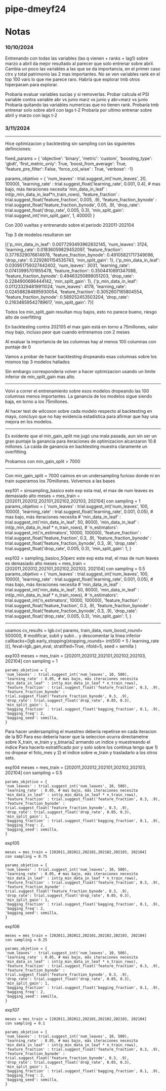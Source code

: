 # pipe-dmeyf24

# Notas

### 10/10/2024
Entrenando con todas las variables (las q vienen + ranks + lag1) sobre marzo a abril da mejor resultado al parecer que solo entrenar sobre abril. Cambia un poco las variables a las que se da importancia, en el primer caso ctrx y total patrimonio las 2 mas importantes. No se ven variables rank en el top 100 vars lo que me parece raro. Habría que explorar tmb otros hiperparam para explorar.

Probaria evaluar variables sucias y si removerlas.
Probar calcula el PSI variable contra variable abr vs junio marz vs junio y abr+marz vs junio
Probaría quitando las variables numericas que no tienen rank.
Probaría tmb entrenar solo sobre abril con lags t-2
Probaría por ultimo entrenar sobre abril y marzo con lags t-2

### 3/11/2024

-------
Hice optimizacion y backtesting sin sampling con las siguientes definiciones:

fixed_params = {
    'objective': 'binary',
    'metric': 'custom',
    'boosting_type': 'gbdt',
    'first_metric_only': True,
    'boost_from_average': True,
    'feature_pre_filter': False,
    'force_col_wise' : True,
    'verbose': -1}

params_objetivo = {
    'num_leaves' : trial.suggest_int('num_leaves', 20, 10000),
    'learning_rate' : trial.suggest_float('learning_rate', 0.001, 0.4), # mas bajo, más iteraciones necesita
    'min_data_in_leaf' : int(p_min_data_in_leaf*n_train_rows),
    'feature_fraction' : trial.suggest_float('feature_fraction', 0.005, .9),
    'feature_fraction_bynode' : trial.suggest_float('feature_fraction_bynode', 0.05, .9), 
    'drop_rate': trial.suggest_float('drop_rate', 0.005, 0.3),
    'min_split_gain': trial.suggest_int('min_split_gain', 1, 40000)
    }

Con 200 vueltas y entrenando sobre el periodo 202011-202104

Top 3 de modelos resultaron ser

[{'p_min_data_in_leaf': 0.0077293493962832145,
  'num_leaves': 3124,
  'learning_rate': 0.01836059829452097,
  'feature_fraction': 0.3776329076614978,
  'feature_fraction_bynode': 0.49105821717349096,
  'drop_rate': 0.2292801154535743,
  'min_split_gain': 1},
 {'p_min_data_in_leaf': 0.030951759327442402,
  'num_leaves': 3031,
  'learning_rate': 0.07413995701955478,
  'feature_fraction': 0.3504410891347088,
  'feature_fraction_bynode': 0.49463250898051203,
  'drop_rate': 0.2284900696444142,
  'min_split_gain': 1},
 {'p_min_data_in_leaf': 0.011233294819911024,
  'num_leaves': 4178,
  'learning_rate': 0.024588284895930054,
  'feature_fraction': 0.3052607165804554,
  'feature_fraction_bynode': 0.589252453503204,
  'drop_rate': 0.21634659542789617,
  'min_split_gain': 7}]

Todos los min_split_gain resultan muy bajos, esto no parece bueno, riesgo alto de overfitting

En backtesting contra 202105 el max gain está en torno a 75millones, valor muy bajo, incluso peor que cuando entrenamos con 2 meses

Al evaluar la importancia de las columnas hay al menos 100 columnas con puntaje de 0

Vamos a probar de hacer backtesting dropeando esas columnas sobre los mismos top 3 modelos hallados

Sin embargo corresponderia volver a hacer optimizacion usando un limite inferior de min_split_gain mas alto.


------------

Volvi a correr el entrenamiento sobre esos modelos dropeando las 100 columnas menos importantes. La ganancia de los modelos sigue siendo baja, en torno a los 75millones.

Al hacer test de wilcoxon sobre cada modelo respecto al backtesting en mayo, concluyo que no hay evidencia estadística para afirmar que hay una mejora en los modelos.

-------------

Es evidente que el min_gain_split me jugó una mala pasada, aun sin ser un gran puntaje la ganancia para iteraciones de optimizacion alcanzaron 10.8 millones. La caida de ganancia en backtesting muestra claramente un overfitting.

Probamos con min_gain_split = 7000

------------

Con min_gain_split = 7000 caimos en un undersampling furioso donde ni en train superamos los 70millones. Volvemos a las bases

exp101 = sinsampling_basico
este exp esta mal, el max de num leaves es demasiado alto
    meses = mes_train = [202011,202012,202101,202102,202103, 202104]
    con sampling = 1
    params_objetivo = {
    'num_leaves' : trial.suggest_int('num_leaves', 100, 10000),
    'learning_rate' : trial.suggest_float('learning_rate', 0.001, 0.05), # mas bajo, más iteraciones necesita
    # 'min_data_in_leaf' : trial.suggest_int('min_data_in_leaf', 50, 8000),
    'min_data_in_leaf' : int(p_min_data_in_leaf * n_train_rows),
    # 'n_estimators': trial.suggest_int('n_estimators', 10000, 100000),
    'feature_fraction' : trial.suggest_float('feature_fraction', 0.3, .9),
    'feature_fraction_bynode' : trial.suggest_float('feature_fraction_bynode', 0.3, .9), 
    'drop_rate': trial.suggest_float('drop_rate', 0.005, 0.3),
    'min_split_gain': 1,
    }

exp102 = sampling_basico_50perc
este exp esta mal, el max de num leaves es demasiado alto
    meses = mes_train = [202011,202012,202101,202102,202103, 202104]
    con sampling = 0.5
    params_objetivo = {
    'num_leaves' : trial.suggest_int('num_leaves', 100, 10000),
    'learning_rate' : trial.suggest_float('learning_rate', 0.001, 0.05), # mas bajo, más iteraciones necesita
    # 'min_data_in_leaf' : trial.suggest_int('min_data_in_leaf', 50, 8000),
    'min_data_in_leaf' : int(p_min_data_in_leaf * n_train_rows),
    # 'n_estimators': trial.suggest_int('n_estimators', 10000, 100000),
    'feature_fraction' : trial.suggest_float('feature_fraction', 0.3, .9),
    'feature_fraction_bynode' : trial.suggest_float('feature_fraction_bynode', 0.3, .9), 
    'drop_rate': trial.suggest_float('drop_rate', 0.005, 0.3),
    'min_split_gain': 1,
    }


----------
usamos
cv_results = lgb.cv(
    params,
    train_data,
    num_boost_round= 500000, # modificar, subit y subir... y descomentar la línea inferior
    callbacks=[lgb.early_stopping(stopping_rounds= int(500 + 5 / learning_rate ))],
    feval=lgb_gan_eval,
    stratified=True,
    nfold=5,
    seed = semilla
)

exp103
    meses = mes_train = [202011,202012,202101,202102,202103, 202104]
    con sampling = 1

    params_objetivo = {
    'num_leaves' : trial.suggest_int('num_leaves', 10, 500),
    'learning_rate' : 0.05, # mas bajo, más iteraciones necesita
    'min_data_in_leaf' : int(p_min_data_in_leaf * n_train_rows),
    'feature_fraction' : trial.suggest_float('feature_fraction', 0.3, .9),
    'feature_fraction_bynode' : trial.suggest_float('feature_fraction_bynode', 0.3, .9), 
    'drop_rate': trial.suggest_float('drop_rate', 0.05, 0.3),
    'min_split_gain': 1,
    'bagging_fraction' : trial.suggest_float('bagging_fraction', 0.1, .9),
    'bagging_freq': 2,
    'bagging_seed': semilla,
    }

Para hacer undersampling el muestreo debería repetirse en cada iteracion de la BO
Para eso debería hacer que la seleccion ocurra directametne sobre X_train, w_train y y_binaria2 armando un indice y muestreando el indice
Para hacerlo estratificado por y solo sobre los continua tengo que 1) no dropear el foto_mes y 2) el indice sobre w_train y trasladarlo a los otros sets.

exp104
    meses = mes_train = [202011,202012,202101,202102,202103, 202104]
    con sampling = 0.5

    params_objetivo = {
    'num_leaves' : trial.suggest_int('num_leaves', 10, 500),
    'learning_rate' : 0.05, # mas bajo, más iteraciones necesita
    'min_data_in_leaf' : int(p_min_data_in_leaf * n_train_rows),
    'feature_fraction' : trial.suggest_float('feature_fraction', 0.3, .9),
    'feature_fraction_bynode' : trial.suggest_float('feature_fraction_bynode', 0.3, .9), 
    'drop_rate': trial.suggest_float('drop_rate', 0.05, 0.3),
    'min_split_gain': 1,
    'bagging_fraction' : trial.suggest_float('bagging_fraction', 0.1, .9),
    'bagging_freq': 2,
    'bagging_seed': semilla,
    }
exp105

    meses = mes_train = [202011,202012,202101,202102,202103, 202104]
    con sampling = 0.75

    params_objetivo = {
    'num_leaves' : trial.suggest_int('num_leaves', 10, 500),
    'learning_rate' : 0.05, # mas bajo, más iteraciones necesita
    'min_data_in_leaf' : int(p_min_data_in_leaf * n_train_rows),
    'feature_fraction' : trial.suggest_float('feature_fraction', 0.3, .9),
    'feature_fraction_bynode' : trial.suggest_float('feature_fraction_bynode', 0.3, .9), 
    'drop_rate': trial.suggest_float('drop_rate', 0.05, 0.3),
    'min_split_gain': 1,
    'bagging_fraction' : trial.suggest_float('bagging_fraction', 0.1, .9),
    'bagging_freq': 2,
    'bagging_seed': semilla,
    }

exp106

    meses = mes_train = [202011,202012,202101,202102,202103, 202104]
    con sampling = 0.25

    params_objetivo = {
    'num_leaves' : trial.suggest_int('num_leaves', 10, 500),
    'learning_rate' : 0.05, # mas bajo, más iteraciones necesita
    'min_data_in_leaf' : int(p_min_data_in_leaf * n_train_rows),
    'feature_fraction' : trial.suggest_float('feature_fraction', 0.3, .9),
    'feature_fraction_bynode' : trial.suggest_float('feature_fraction_bynode', 0.3, .9), 
    'drop_rate': trial.suggest_float('drop_rate', 0.05, 0.3),
    'min_split_gain': 1,
    'bagging_fraction' : trial.suggest_float('bagging_fraction', 0.1, .9),
    'bagging_freq': 2,
    'bagging_seed': semilla,
    }

exp107

    meses = mes_train = [202011,202012,202101,202102,202103, 202104]
    con sampling = 0.1

    params_objetivo = {
    'num_leaves' : trial.suggest_int('num_leaves', 10, 500),
    'learning_rate' : 0.05, # mas bajo, más iteraciones necesita
    'min_data_in_leaf' : int(p_min_data_in_leaf * n_train_rows),
    'feature_fraction' : trial.suggest_float('feature_fraction', 0.3, .9),
    'feature_fraction_bynode' : trial.suggest_float('feature_fraction_bynode', 0.3, .9), 
    'drop_rate': trial.suggest_float('drop_rate', 0.05, 0.3),
    'min_split_gain': 1,
    'bagging_fraction' : trial.suggest_float('bagging_fraction', 0.1, .9),
    'bagging_freq': 2,
    'bagging_seed': semilla,
    }


